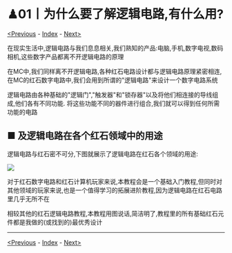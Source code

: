 # ♟01丨为什么要了解逻辑电路,有什么用?

[<Previous](Introduction.md) - [Index](index.md) - [Next>](02.md)

在现实生活中,逻辑电路与我们息息相关,我们熟知的产品:电脑,手机,数字电视,数码相机,这些数字产品都离不开逻辑电路的原理

在MC中,我们同样离不开逻辑电路,各种红石电路设计都与逻辑电路原理紧密相连,在MC的红石数字电路中,我们会用到所谓的"逻辑电路"来设计一个数字电路系统

逻辑电路由各种基础的"逻辑门","触发器"和"锁存器"以及将他们相连接的导线组成,他们各有不同功能.
将这些功能不同的器件进行组合,我们就可以得到任何所需功能的电路

## ■ 及逻辑电路在各个红石领域中的用途

逻辑电路与红石密不可分,下图就展示了逻辑电路在红石各个领域的用途:

![](images/Minecraft_redstone_block_introduction_07.avif)

对于红石数字电路和红石计算机玩家来说,本教程会是一个基础入门教程,但同时对其他领域的玩家来说,也是一个值得学习的拓展进阶教程,因为逻辑电路在红石电路里几乎无所不在

相较其他的红石逻辑电路教程,本教程用图说话,简洁明了,教程里的所有基础红石元件都是我做的(或找到的)最优秀设计

---

[<Previous](Introduction.md) - [Index](index.md) - [Next>](02.md)
